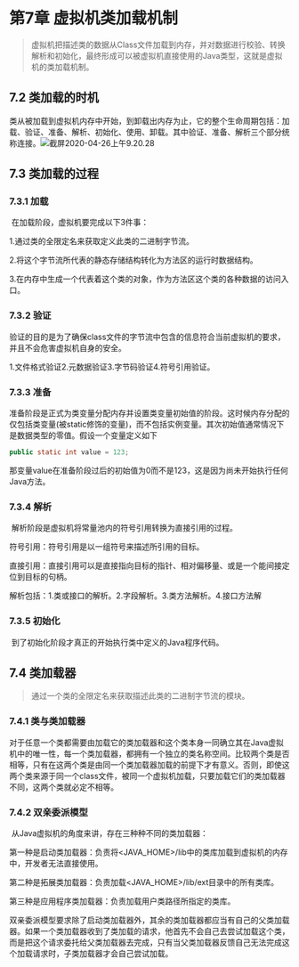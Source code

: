 # 第7章 虚拟机类加载机制

> 虚拟机把描述类的数据从Class文件加载到内存，并对数据进行校验、转换解析和初始化，最终形成可以被虚拟机直接使用的Java类型，这就是虚拟机的类加载机制。

## 7.2 类加载的时机

​		类从被加载到虚拟机内存中开始，到卸载出内存为止，它的整个生命周期包括：加载、验证、准备、解析、初始化、使用、卸载。其中验证、准备、解析三个部分统称连接。![截屏2020-04-26上午9.20.28](/Users/denakira/Desktop/myworkspace/note/深入理解JVM虚拟机/picture/截屏2020-04-26上午9.20.28.png)



## 7.3 类加载的过程

### 7.3.1 加载

​		在加载阶段，虚拟机要完成以下3件事：

1.通过类的全限定名来获取定义此类的二进制字节流。

2.将这个字节流所代表的静态存储结构转化为方法区的运行时数据结构。

3.在内存中生成一个代表着这个类的对象，作为方法区这个类的各种数据的访问入口。

### 7.3.2 验证

​		验证的目的是为了确保class文件的字节流中包含的信息符合当前虚拟机的要求，并且不会危害虚拟机自身的安全。

1.文件格式验证2.元数据验证3.字节码验证4.符号引用验证。

### 7.3.3 准备

​		准备阶段是正式为类变量分配内存并设置类变量初始值的阶段。这时候内存分配的仅包括类变量(被static修饰的变量)，而不包括实例变量。其次初始值通常情况下是数据类型的零值。假设一个变量定义如下

```java
public static int value = 123;			
```

那变量value在准备阶段过后的初始值为0而不是123，这是因为尚未开始执行任何Java方法。

### 7.3.4 解析

​		解析阶段是虚拟机将常量池内的符号引用转换为直接引用的过程。

符号引用：符号引用是以一组符号来描述所引用的目标。

直接引用：直接引用可以是直接指向目标的指针、相对偏移量、或是一个能间接定位到目标的句柄。

​		解析包括：1.类或接口的解析。2.字段解析。3.类方法解析。4.接口方法解

### 7.3.5 初始化

​		到了初始化阶段才真正的开始执行类中定义的Java程序代码。



## 7.4 类加载器

> 通过一个类的全限定名来获取描述此类的二进制字节流的模块。

### 7.4.1 类与类加载器

​		对于任意一个类都需要由加载它的类加载器和这个类本身一同确立其在Java虚拟机中的唯一性，每一个类加载器，都拥有一个独立的类名称空间。比较两个类是否相等，只有在这两个类是由同一个类加载器加载的前提下才有意义。否则，即使这两个类来源于同一个class文件，被同一个虚拟机加载，只要加载它们的类加载器不同，这两个类就必定不相等。

### 7.4.2 双亲委派模型

​		从Java虚拟机的角度来讲，存在三种种不同的类加载器：

第一种是启动类加载器：负责将<JAVA_HOME>/lib中的类库加载到虚拟机的内存中，开发者无法直接使用。

第二种是拓展类加载器：负责加载<JAVA_HOME>/lib/ext目录中的所有类库。

第三种是应用程序类加载器：负责加载用户类路径所指定的类库。

​		双亲委派模型要求除了启动类加载器外，其余的类加载器都应当有自己的父类加载器。如果一个类加载器收到了类加载的请求，他首先不会自己去尝试加载这个类，而是把这个请求委托给父类加载器去完成，只有当父类加载器反馈自己无法完成这个加载请求时，子类加载器才会自己尝试加载。